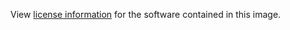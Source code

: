 View [license information](http://www.busybox.net/license.html) for the software contained in this image.
